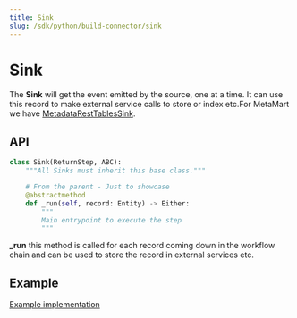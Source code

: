 ```yaml
---
title: Sink
slug: /sdk/python/build-connector/sink
---
```


# Sink
The **Sink** will get the event emitted by the source, one at a time. It can use this record to make external service calls to store or index etc.For MetaMart we have [MetadataRestTablesSink](https://github.com/meta-mart/MetaMart/blob/main/ingestion/src/metadata/ingestion/sink/metadata_rest.py).

## API

```python
class Sink(ReturnStep, ABC):
    """All Sinks must inherit this base class."""

    # From the parent - Just to showcase
    @abstractmethod
    def _run(self, record: Entity) -> Either:
        """
        Main entrypoint to execute the step
        """
```

**_run** this method is called for each record coming down in the workflow chain and can be used to store the record in external services etc.

## Example
[Example implementation](https://github.com/meta-mart/MetaMart/blob/main/ingestion/src/metadata/ingestion/sink/metadata_rest.py#L87)
